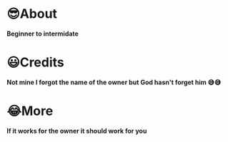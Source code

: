 # 😎About


**Beginner to intermidate**

# 😃Credits 


**Not mine I forgot the name of the owner but God hasn't forget him 😅😅**


# 😂More

**If it works for the owner it should work for you**

